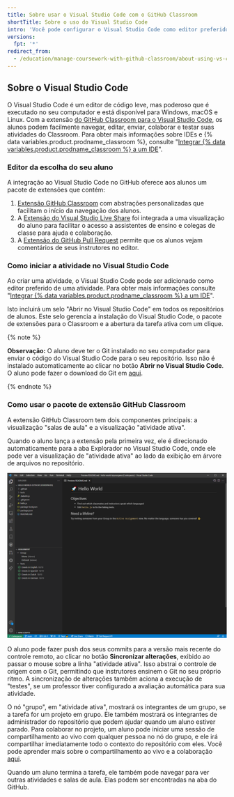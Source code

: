 ```yaml
---
title: Sobre usar o Visual Studio Code com o GitHub Classroom
shortTitle: Sobre o uso do Visual Studio Code
intro: 'Você pode configurar o Visual Studio Code como editor preferido para atividades em {% data variables.product.prodname_classroom %}.'
versions:
  fpt: '*'
redirect_from:
  - /education/manage-coursework-with-github-classroom/about-using-vs-code-with-github-classroom
---
```


## Sobre o Visual Studio Code

O Visual Studio Code é um editor de código leve, mas poderoso que é executado no seu computador e está disponível para Windows, macOS e Linux. Com a extensão [do GitHub Classroom para o Visual Studio Code](https://aka.ms/classroom-vscode-ext), os alunos podem facilmente navegar, editar, enviar, colaborar e testar suas atividades do Classroom. Para obter mais informações sobre IDEs e {% data variables.product.prodname_classroom %}, consulte "[Integrar {% data variables.product.prodname_classroom %} a um IDE](/education/manage-coursework-with-github-classroom/integrate-github-classroom-with-an-ide/integrate-github-classroom-with-an-ide)".

### Editor da escolha do seu aluno
A integração ao Visual Studio Code no GitHub oferece aos alunos um pacote de extensões que contém:

1. [Extensão GitHub Classroom](https://aka.ms/classroom-vscode-ext) com abstrações personalizadas que facilitam o início da navegação dos alunos.
2. A [Extensão do Visual Studio Live Share](https://marketplace.visualstudio.com/items?itemName=MS-vsliveshare.vsliveshare-pack) foi integrada a uma visualização do aluno para facilitar o acesso a assistentes de ensino e colegas de classe para ajuda e colaboração.
3. A [Extensão do GitHub Pull Request](https://marketplace.visualstudio.com/items?itemName=GitHub.vscode-pull-request-github) permite que os alunos vejam comentários de seus instrutores no editor.

### Como iniciar a atividade no Visual Studio Code
Ao criar uma atividade, o Visual Studio Code pode ser adicionado como editor preferido de uma atividade. Para obter mais informações consulte "[Integrar {% data variables.product.prodname_classroom %} a um IDE](/education/manage-coursework-with-github-classroom/integrate-github-classroom-with-an-ide/integrate-github-classroom-with-an-ide)".

Isto incluirá um selo "Abrir no Visual Studio Code" em todos os repositórios de alunos. Este selo gerencia a instalação do Visual Studio Code, o pacote de extensões para o Classroom e a abertura da tarefa ativa com um clique.

{% note %}

**Observação:** O aluno deve ter o Git instalado no seu computador para enviar o código do Visual Studio Code para o seu repositório. Isso não é instalado automaticamente ao clicar no botão **Abrir no Visual Studio Code**. O aluno pode fazer o download do Git em [aqui](https://git-scm.com/downloads).

{% endnote %}

### Como usar o pacote de extensão GitHub Classroom
A extensão GitHub Classroom tem dois componentes principais: a visualização "salas de aula" e a visualização "atividade ativa".

Quando o aluno lança a extensão pela primeira vez, ele é direcionado automaticamente para a aba Explorador no Visual Studio Code, onde ele pode ver a visualização de "atividade ativa" ao lado da exibição em árvore de arquivos no repositório.

![Visão da atividade ativa do GitHub Classroom](/assets/images/help/classroom/vs-code-active-assignment.png)

O aluno pode fazer push dos seus commits para a versão mais recente do controle remoto, ao clicar no botão **Sincronizar alterações**, exibido ao passar o mouse sobre a linha "atividade ativa". Isso abstrai o controle de origem com o Git, permitindo que instrutores ensinem o Git no seu próprio ritmo. A sincronização de alterações também aciona a execução de "testes", se um professor tiver configurado a avaliação automática para sua atividade.

O nó "grupo", em "atividade ativa", mostrará os integrantes de um grupo, se a tarefa for um projeto em grupo. Ele também mostrará os integrantes de administrador do repositório que podem ajudar quando um aluno estiver parado. Para colaborar no projeto, um aluno pode iniciar uma sessão de compartilhamento ao vivo com qualquer pessoa no nó do grupo, e ele irá compartilhar imediatamente todo o contexto do repositório com eles. Você pode aprender mais sobre o compartilhamento ao vivo e a colaboração [aqui](https://docs.microsoft.com/en-us/visualstudio/liveshare/).

Quando um aluno termina a tarefa, ele também pode navegar para ver outras atividades e salas de aula. Elas podem ser encontradas na aba do GitHub.
